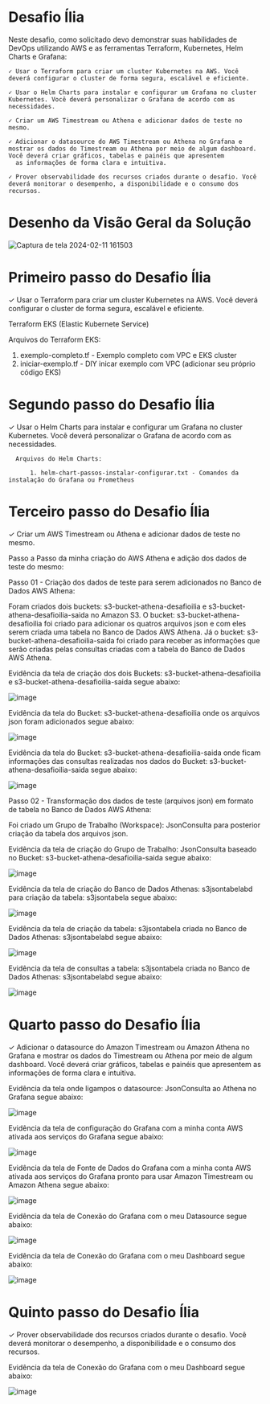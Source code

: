 # Desafio Ília

Neste desafio, como solicitado devo demonstrar suas habilidades de DevOps utilizando AWS e as ferramentas Terraform, Kubernetes, Helm Charts e Grafana​:

    ​✓ Usar o Terraform para criar um cluster Kubernetes na AWS. Você deverá configurar o cluster de forma ​segura, escalável e eficiente.​
    
    ✓ Usar o Helm Charts para instalar e configurar um Grafana no cluster Kubernetes. Você deverá​ personalizar o Grafana de acordo com as necessidades.​

    ​✓ Criar um AWS Timestream ou Athena e adicionar dados de teste no mesmo.​
    
    ✓ Adicionar o datasource do AWS Timestream ou Athena no Grafana e mostrar os dados do Timestream ou ​Athena por meio de algum dashboard. Você deverá criar gráficos, tabelas e painéis que apresentem 
      as informações de forma​ clara e intuitiva.​

    ​✓ Prover observabilidade dos recursos criados durante o desafio. Você deverá monitorar o desempenho, a​ disponibilidade e o consumo dos recursos.​

# Desenho da Visão Geral da Solução

![Captura de tela 2024-02-11 161503](https://github.com/crisbol27091973/desafioilia/assets/48601776/31479efb-aee5-4c56-a9f9-f2d085d15e2b)


# Primeiro passo do Desafio Ília

​✓ Usar o Terraform para criar um cluster Kubernetes na AWS. Você deverá configurar o cluster de forma ​segura, escalável e eficiente.​

  Terraform EKS (Elastic Kubernete Service)

  Arquivos do Terraform EKS:

  1. exemplo-completo.tf - Exemplo completo com VPC e EKS cluster 
  2. iniciar-exemplo.tf - DIY inicar exemplo com VPC (adicionar seu próprio código EKS)

# Segundo passo do Desafio Ília

✓ Usar o Helm Charts para instalar e configurar um Grafana no cluster Kubernetes. Você deverá​ personalizar o Grafana de acordo com as necessidades.​

 	  Arquivos do Helm Charts:

          1. helm-chart-passos-instalar-configurar.txt - Comandos da instalação do Grafana ou Prometheus


# Terceiro passo do Desafio Ília

 ​✓ Criar um AWS Timestream ou Athena e adicionar dados de teste no mesmo.​

 Passo a Passo da minha criação do AWS Athena e adição dos dados de teste do mesmo:

 Passo 01 - Criação dos dados de teste para serem adicionados no Banco de Dados AWS Athena:

 Foram criados dois buckets: s3-bucket-athena-desafioilia e s3-bucket-athena-desafioilia-saida no Amazon S3. 
 O bucket: s3-bucket-athena-desafioilia foi criado para adicionar os quatros arquivos json e com eles serem criada uma tabela no Banco de Dados AWS Athena.
 Já o bucket: s3-bucket-athena-desafioilia-saida foi criado para receber as informações que serão criadas pelas consultas criadas com a tabela do Banco de Dados AWS Athena.

Evidência da tela de criação dos dois Buckets: s3-bucket-athena-desafioilia e s3-bucket-athena-desafioilia-saida segue abaixo:

![image](https://github.com/crisbol27091973/desafioilia/assets/48601776/d7cab6fd-39bf-4e94-83c9-53425f5358e1)

Evidência da tela do Bucket: s3-bucket-athena-desafioilia onde os arquivos json foram adicionados segue abaixo:

![image](https://github.com/crisbol27091973/desafioilia/assets/48601776/0cf5ff72-9820-427a-8375-ff64f138589f)

Evidência da tela do Bucket: s3-bucket-athena-desafioilia-saida onde ficam informações das consultas realizadas nos dados do Bucket: s3-bucket-athena-desafioilia-saida segue abaixo:

![image](https://github.com/crisbol27091973/desafioilia/assets/48601776/257dc515-114a-439c-93ea-cd75947831f9)

Passo 02 - Transformação dos dados de teste (arquivos json) em formato de tabela no Banco de Dados AWS Athena:

Foi criado um Grupo de Trabalho (Workspace): JsonConsulta para posterior criação da tabela dos arquivos json.

Evidência da tela de criação do Grupo de Trabalho: JsonConsulta baseado no Bucket: s3-bucket-athena-desafioilia-saida segue abaixo:

![image](https://github.com/crisbol27091973/desafioilia/assets/48601776/53d955de-0577-41b3-a047-6929265d3f56)

Evidência da tela de criação do Banco de Dados Athenas: s3jsontabelabd para criação da tabela: s3jsontabela segue abaixo:

![image](https://github.com/crisbol27091973/desafioilia/assets/48601776/7598e0f3-b5b5-4cb5-8cbc-869902864443)

Evidência da tela de criação da tabela: s3jsontabela criada no Banco de Dados Athenas: s3jsontabelabd segue abaixo:

![image](https://github.com/crisbol27091973/desafioilia/assets/48601776/c394ad35-6b6e-4821-9d0f-943da727386a)

Evidência da tela de consultas a tabela: s3jsontabela criada no Banco de Dados Athenas: s3jsontabelabd segue abaixo:

![image](https://github.com/crisbol27091973/desafioilia/assets/48601776/f2a05b38-1b2e-43bf-8fec-337f7a7b030e)

# Quarto passo do Desafio Ília

 ✓ Adicionar o datasource do Amazon Timestream ou Amazon Athena no Grafana e mostrar os dados do Timestream ou ​Athena por meio de algum dashboard. Você deverá criar gráficos, tabelas e painéis que apresentem as informações de forma​ clara e intuitiva.​

Evidência da tela onde ligampos o datasource: JsonConsulta ao Athena no Grafana segue abaixo:

![image](https://github.com/crisbol27091973/desafioilia/assets/48601776/8a78fc30-eca7-4498-986c-60d40978023a)

Evidência da tela de configuração do Grafana com a minha conta AWS ativada aos serviços do Grafana segue abaixo:

![image](https://github.com/crisbol27091973/desafioilia/assets/48601776/016d3264-6e0c-4535-bb16-015f1c82af0d)

Evidência da tela de Fonte de Dados do Grafana com a minha conta AWS ativada aos serviços do Grafana pronto para usar Amazon Timestream ou Amazon Athena segue abaixo:

![image](https://github.com/crisbol27091973/desafioilia/assets/48601776/a2f87f2a-57bb-4335-8298-37a548ff4e63)

Evidência da tela de Conexão do Grafana com o meu Datasource segue abaixo:

![image](https://github.com/crisbol27091973/desafioilia/assets/48601776/197ef94f-0829-4b4a-830a-fd25f9460f44)

Evidência da tela de Conexão do Grafana com o meu Dashboard segue abaixo:

![image](https://github.com/crisbol27091973/desafioilia/assets/48601776/96b52eb4-1c0b-4f4b-97c0-41c28dee710f)

# Quinto passo do Desafio Ília

​✓ Prover observabilidade dos recursos criados durante o desafio. Você deverá monitorar o desempenho, a​ disponibilidade e o consumo dos recursos.​

Evidência da tela de Conexão do Grafana com o meu Dashboard segue abaixo:

![image](https://github.com/crisbol27091973/desafioilia/assets/48601776/d8c264dc-a83a-4ead-8285-1f673e123bf5)





                
            
        
        
